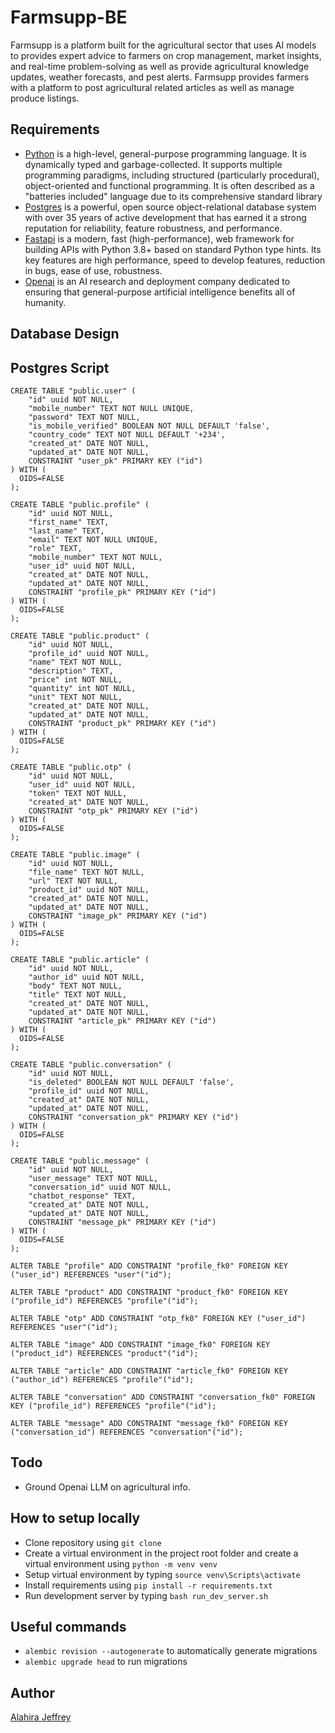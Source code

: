 # Farmsupp-BE

Farmsupp is a platform built for the agricultural sector that uses AI models to provides expert advice to farmers on crop management, market insights, and real-time problem-solving as well as provide agricultural knowledge updates, weather forecasts, and pest alerts. Farmsupp provides farmers with a platform to post agricultural related articles as well as manage produce listings.

## Requirements

- [Python](https://www.python.org/) is a high-level, general-purpose programming language. It is dynamically typed and garbage-collected. It supports multiple programming paradigms, including structured (particularly procedural), object-oriented and functional programming. It is often described as a "batteries included" language due to its comprehensive standard library
- [Postgres](https://www.postgresql.org/) is a powerful, open source object-relational database system with over 35 years of active development that has earned it a strong reputation for reliability, feature robustness, and performance.
- [Fastapi](https://fastapi.tiangolo.com/) is a modern, fast (high-performance), web framework for building APIs with Python 3.8+ based on standard Python type hints. Its key features are high performance, speed to develop features, reduction in bugs, ease of use, robustness.
- [Openai](https://openai.com/) is an AI research and deployment company dedicated to ensuring that general-purpose artificial intelligence benefits all of humanity.

## Database Design

## Postgres Script

```
CREATE TABLE "public.user" (
	"id" uuid NOT NULL,
	"mobile_number" TEXT NOT NULL UNIQUE,
	"password" TEXT NOT NULL,
	"is_mobile_verified" BOOLEAN NOT NULL DEFAULT 'false',
	"country_code" TEXT NOT NULL DEFAULT '+234',
	"created_at" DATE NOT NULL,
	"updated_at" DATE NOT NULL,
	CONSTRAINT "user_pk" PRIMARY KEY ("id")
) WITH (
  OIDS=FALSE
);

CREATE TABLE "public.profile" (
	"id" uuid NOT NULL,
	"first_name" TEXT,
	"last_name" TEXT,
	"email" TEXT NOT NULL UNIQUE,
	"role" TEXT,
	"mobile_number" TEXT NOT NULL,
	"user_id" uuid NOT NULL,
	"created_at" DATE NOT NULL,
	"updated_at" DATE NOT NULL,
	CONSTRAINT "profile_pk" PRIMARY KEY ("id")
) WITH (
  OIDS=FALSE
);

CREATE TABLE "public.product" (
	"id" uuid NOT NULL,
	"profile_id" uuid NOT NULL,
	"name" TEXT NOT NULL,
	"description" TEXT,
	"price" int NOT NULL,
	"quantity" int NOT NULL,
	"unit" TEXT NOT NULL,
	"created_at" DATE NOT NULL,
	"updated_at" DATE NOT NULL,
	CONSTRAINT "product_pk" PRIMARY KEY ("id")
) WITH (
  OIDS=FALSE
);

CREATE TABLE "public.otp" (
	"id" uuid NOT NULL,
	"user_id" uuid NOT NULL,
	"token" TEXT NOT NULL,
	"created_at" DATE NOT NULL,
	CONSTRAINT "otp_pk" PRIMARY KEY ("id")
) WITH (
  OIDS=FALSE
);

CREATE TABLE "public.image" (
	"id" uuid NOT NULL,
	"file_name" TEXT NOT NULL,
	"url" TEXT NOT NULL,
	"product_id" uuid NOT NULL,
	"created_at" DATE NOT NULL,
	"updated_at" DATE NOT NULL,
	CONSTRAINT "image_pk" PRIMARY KEY ("id")
) WITH (
  OIDS=FALSE
);

CREATE TABLE "public.article" (
	"id" uuid NOT NULL,
	"author_id" uuid NOT NULL,
	"body" TEXT NOT NULL,
	"title" TEXT NOT NULL,
	"created_at" DATE NOT NULL,
	"updated_at" DATE NOT NULL,
	CONSTRAINT "article_pk" PRIMARY KEY ("id")
) WITH (
  OIDS=FALSE
);

CREATE TABLE "public.conversation" (
	"id" uuid NOT NULL,
	"is_deleted" BOOLEAN NOT NULL DEFAULT 'false',
	"profile_id" uuid NOT NULL,
	"created_at" DATE NOT NULL,
	"updated_at" DATE NOT NULL,
	CONSTRAINT "conversation_pk" PRIMARY KEY ("id")
) WITH (
  OIDS=FALSE
);

CREATE TABLE "public.message" (
	"id" uuid NOT NULL,
	"user_message" TEXT NOT NULL,
	"conversation_id" uuid NOT NULL,
	"chatbot_response" TEXT,
	"created_at" DATE NOT NULL,
	"updated_at" DATE NOT NULL,
	CONSTRAINT "message_pk" PRIMARY KEY ("id")
) WITH (
  OIDS=FALSE
);

ALTER TABLE "profile" ADD CONSTRAINT "profile_fk0" FOREIGN KEY ("user_id") REFERENCES "user"("id");

ALTER TABLE "product" ADD CONSTRAINT "product_fk0" FOREIGN KEY ("profile_id") REFERENCES "profile"("id");

ALTER TABLE "otp" ADD CONSTRAINT "otp_fk0" FOREIGN KEY ("user_id") REFERENCES "user"("id");

ALTER TABLE "image" ADD CONSTRAINT "image_fk0" FOREIGN KEY ("product_id") REFERENCES "product"("id");

ALTER TABLE "article" ADD CONSTRAINT "article_fk0" FOREIGN KEY ("author_id") REFERENCES "profile"("id");

ALTER TABLE "conversation" ADD CONSTRAINT "conversation_fk0" FOREIGN KEY ("profile_id") REFERENCES "profile"("id");

ALTER TABLE "message" ADD CONSTRAINT "message_fk0" FOREIGN KEY ("conversation_id") REFERENCES "conversation"("id");
```

## Todo

- Ground Openai LLM on agricultural info.

## How to setup locally

- Clone repository using `git clone `
- Create a virtual environment in the project root folder and create a virtual environment using `python -m venv venv`
- Setup virtual environment by typing `source venv\Scripts\activate`
- Install requirements using `pip install -r requirements.txt`
- Run development server by typing `bash run_dev_server.sh`

## Useful commands

- `alembic revision --autogenerate` to automatically generate migrations
- `alembic upgrade head` to run migrations

## Author

[Alahira Jeffrey](https://github.com/alahirajeffrey)
